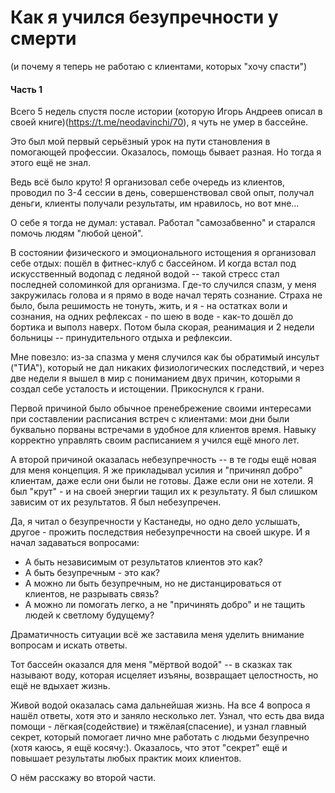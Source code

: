 # Как я учился безупречности у смерти

(и почему я теперь не работаю с клиентами, которых "хочу спасти")

#### Часть 1

Всего 5 недель спустя после истории (которую Игорь Андреев описал в своей книге)(https://t.me/neodavinchi/70), я чуть не умер в бассейне. 

Это был мой первый серьёзный урок на пути становления в помогающей профессии. Оказалось, помощь бывает разная. Но тогда я этого ещё не знал. 

Ведь всё было круто! Я организовал себе очередь из клиентов, проводил по 3-4 сессии в день, совершенствовал свой опыт, получал деньги, клиенты получали результаты, им нравилось, но вот мне...

О себе я тогда не думал: уставал. Работал "самозабвенно" и старался помочь людям "любой ценой".  

В состоянии физического и эмоционального истощения я организовал себе отдых: пошёл в фитнес-клуб с бассейном. И когда встал под искусственный водопад с ледяной водой -- такой стресс стал последней соломинкой для организма. Где-то случился спазм, у меня закружилась голова и я прямо в воде начал терять сознание. Страха не было, была решимость не тонуть, жить, и я - на остатках воли и сознания, на одних рефлексах - по шею в воде - как-то дошёл до бортика и выполз наверх. Потом была скорая, реанимация и 2 недели больницы -- принудительного отдыха и рефлексии.

Мне повезло: из-за спазма у меня случился как бы обратимый инсульт ("ТИА"), который не дал никаких физиологических последствий, и через две недели я вышел в мир с пониманием двух причин, которыми я создал себе усталость и истощении. Прикоснулся к грани.

Первой причиной было обычное пренебрежение своими интересами при составлении расписания встреч с клиентами: мои дни были буквально порваны встречами в удобное для клиентов время. Навыку корректно управлять своим расписанием я учился ещё много лет.

А второй причиной оказалась небезупречность -- в те годы ещё новая для меня концепция. Я же прикладывал усилия и "причинял добро" клиентам, даже если они были не готовы. Даже если они не хотели. Я был "крут" - и на своей энергии тащил их к результату. Я был слишком зависим от их результатов. Я был небезупречен.

Да, я читал о безупречности у Кастанеды, но одно дело услышать, другое - прожить последствия небезупречности на своей шкуре. И я начал задаваться вопросами:

 - А быть независимым от результатов клиентов это как?
 - А быть безупречным - это как?
 - А можно ли быть безупречным, но не дистанцироваться от клиентов, не разрывать связь?
 - А можно ли помогать легко, а не "причинять добро" и не тащить людей к светлому будущему?

Драматичность ситуации всё же заставила меня уделить внимание вопросам и искать ответы.

Тот бассейн оказался для меня "мёртвой водой" -- в сказках так называют воду, которая исцеляет изъяны, возвращает целостность, но ещё не вдыхает жизнь.

Живой водой оказалась сама дальнейшая жизнь. На все 4 вопроса я нашёл ответы, хотя это и заняло несколько лет. Узнал, что есть два вида помощи - лёгкая(содействие) и тяжёлая(спасение), и узнал главный секрет, который помогает лично мне работать с людьми безупречно (хотя каюсь, я ещё косячу:). Оказалось, что этот "секрет" ещё и повышает результаты любых практик моих клиентов.

О нём расскажу во второй части.